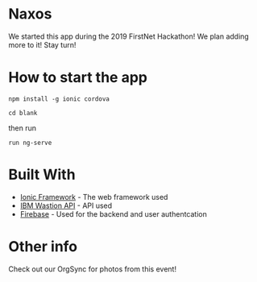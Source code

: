 # Naxos
We started this app during the 2019 FirstNet Hackathon! We plan adding more to it! Stay turn!

# How to start the app
```
npm install -g ionic cordova
```

```
cd blank
```

then run
```
run ng-serve
```

# Built With
* [Ionic Framework](https://ionicframework.com/docs) - The web framework used
* [IBM Wastion API](https://www.ibm.com/watson/developer) - API used 
* [Firebase](https://firebase.google.com/) - Used for the backend and user authentcation

# Other info
Check out our OrgSync for photos from this event!
